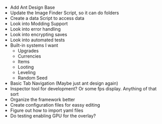 -   Add Ant Design Base
-   Update the Image Finder Script, so it can do folders
-   Create a data Script to access data
-   Look into Modding Support
-   Look into error handling
-   Look into encrypting saves
-   Look into automated tests
-   Built-in systems I want
    -   Upgrades
    -   Currencies
    -   Items
    -   Looting
    -   Leveling
    -   Random Seed
-   Basic Tab Navigation (Maybe just ant design again)
-   Inspector tool for development? Or some fps display. Anything of that sort
-   Organize the framework better
-   Create configuration files for eassy editing
-   Figure out how to import yaml files
-   Do testing enabling GPU for the overlay?
